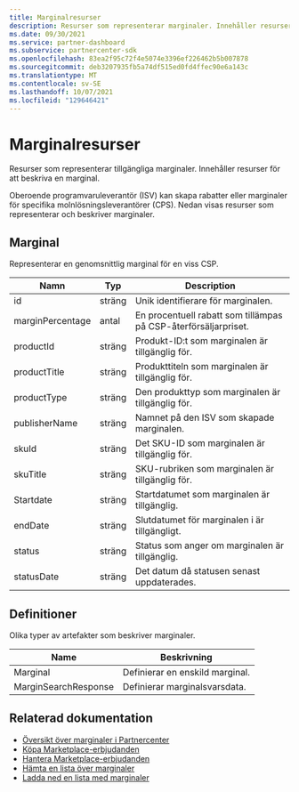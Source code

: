 ```yaml
---
title: Marginalresurser
description: Resurser som representerar marginaler. Innehåller resurser för att beskriva marginalerna.
ms.date: 09/30/2021
ms.service: partner-dashboard
ms.subservice: partnercenter-sdk
ms.openlocfilehash: 83ea2f95c72f4e5074e3396ef226462b5b007878
ms.sourcegitcommit: deb3207935fb5a74df515ed0fd4ffec90e6a143c
ms.translationtype: MT
ms.contentlocale: sv-SE
ms.lasthandoff: 10/07/2021
ms.locfileid: "129646421"
---
```

# <a name="margin-resources"></a>Marginalresurser

Resurser som representerar tillgängliga marginaler. Innehåller resurser för att beskriva en marginal.  

Oberoende programvaruleverantör (ISV) kan skapa rabatter eller marginaler för specifika molnlösningsleverantörer (CPS). Nedan visas resurser som representerar och beskriver marginaler.
                
## <a name="margin"></a>Marginal                   
                        
Representerar en genomsnittlig marginal för en viss CSP.
                
| Namn            | Typ            | Description                               |
|-----------------|-----------------|-------------------------------------------|
| id              | sträng          | Unik identifierare för marginalen.         |
| marginPercentage | antal         | En procentuell rabatt som tillämpas på CSP-återförsäljarpriset.  |
| productId       | sträng          | Produkt-ID:t som marginalen är tillgänglig för.   |
| productTitle    | sträng          | Produkttiteln som marginalen är tillgänglig för. |
| productType     | sträng          | Den produkttyp som marginalen är tillgänglig för.   |
| publisherName   | sträng          | Namnet på den ISV som skapade marginalen.  |
| skuId           | sträng          | Det SKU-ID som marginalen är tillgänglig för.  |
| skuTitle        | sträng          | SKU-rubriken som marginalen är tillgänglig för. |
| Startdate       | sträng          | Startdatumet som marginalen är tillgänglig. |
| endDate         | sträng          | Slutdatumet för marginalen i är tillgängligt. |
| status          | sträng          | Status som anger om marginalen är tillgänglig. |
| statusDate      | sträng          | Det datum då statusen senast uppdaterades. |

## <a name="definitions"></a>Definitioner

Olika typer av artefakter som beskriver marginaler.                    

| Name            | Beskrivning          |
|-----------------|----------------------|
| Marginal |  Definierar en enskild marginal.  |    
| MarginSearchResponse |  Definierar marginalsvarsdata.  |  
        
## <a name="related-documentation"></a>Relaterad dokumentation

- [Översikt över marginaler i Partnercenter](/partner-center/csp-commercial-marketplace-margins)
- [Köpa Marketplace-erbjudanden](/partner-center/csp-commercial-marketplace-purchase)
- [Hantera Marketplace-erbjudanden](/partner-center/csp-commercial-marketplace-manage)
- [Hämta en lista över marginaler](get-margins.md)
- [Ladda ned en lista med marginaler](download-margins.md)
